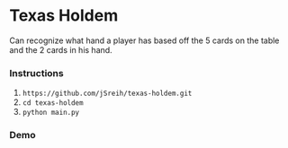 # Texas Holdem
Can recognize what hand a player has based off the 5 cards on the table and the 2 cards in his hand. 

### Instructions 
1. `https://github.com/jSreih/texas-holdem.git`
2. `cd texas-holdem`
3. `python main.py`

### Demo
